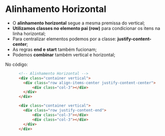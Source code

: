 # Alinhamento Horizontal
- O **alinhamento horizontal** segue a mesma premissa do vertical;
- **Utilizamos classes no elemento pai (row)** para condicionar os itens na linha horizontal;
- Para centralizar elementos podemos por a classe: **justify-content-center**;
- As regras  **end e start** também fucionam;
- Podemos **combinar** também vertical e horizontal;

No código:
~~~html
      <!-- Alinhamento Horizontal -->
      <div class="container vertical">
        <div class="row align-items-center justify-content-center">
            <div class="col-3"></div>
        </div>
      </div>

      <div class="container vertical">
        <div class="row justify-content-end">
            <div class="col-3"></div>
            <div class="col-3"></div>
        </div>
      </div>
~~~